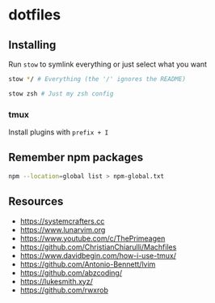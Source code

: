 # dotfiles

## Installing

Run `stow` to symlink everything or just select what you want

```sh
stow */ # Everything (the '/' ignores the README)
```

```sh
stow zsh # Just my zsh config
```

### tmux

Install plugins with `prefix + I`

## Remember npm packages

```sh
npm --location=global list > npm-global.txt
```

## Resources

- <https://systemcrafters.cc>
- <https://www.lunarvim.org>
- <https://www.youtube.com/c/ThePrimeagen>
- <https://github.com/ChristianChiarulli/Machfiles>
- <https://www.davidbegin.com/how-i-use-tmux/>
- <https://github.com/Antonio-Bennett/lvim>
- <https://github.com/abzcoding/>
- <https://lukesmith.xyz/>
- <https://github.com/rwxrob>
